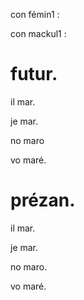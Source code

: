 con fémin1 :

con mackul1 :

# futur.

il mar.

je mar.

no maro

vo maré.

# prézan.

il mar.

je mar.

no maro.

vo maré.
